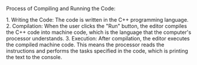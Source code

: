Process of Compiling and Running the Code:
 
1. Writing the Code: The code is written in the C++ programming language.
2. Compilation: When the user clicks the "Run" button, the editor compiles the C++ code into machine code, which is the language that the computer's processor understands.
3. Execution: After compilation, the editor executes the compiled machine code. This means the processor reads the instructions and performs the tasks specified in the code, which is printing the text to the console.
